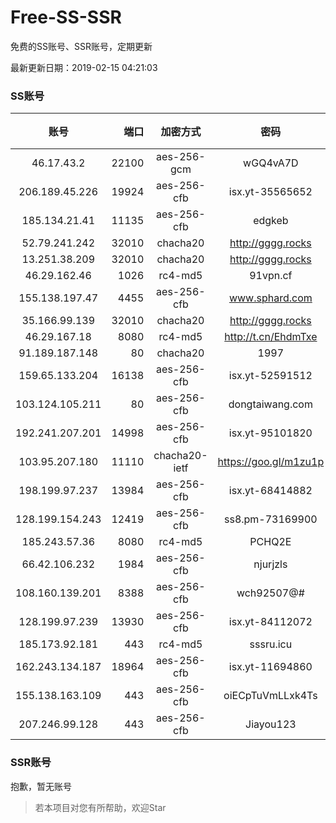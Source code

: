 # Free-SS-SSR

免费的SS账号、SSR账号，定期更新

最新更新日期：2019-02-15 04:21:03 

### SS账号

|账号|端口|加密方式|密码|更新时间|国家|
|:-----:|-----:|:----:|:----:|:----:|:----:|
|46.17.43.2|22100|aes-256-gcm|wGQ4vA7D|04:17:10|RU|
|206.189.45.226|19924|aes-256-cfb|isx.yt-35565652|04:17:05|SG|
|185.134.21.41|11135|aes-256-cfb|edgkeb|04:17:11|GB|
|52.79.241.242|32010|chacha20|http://gggg.rocks|04:17:14|KR|
|13.251.38.209|32010|chacha20|http://gggg.rocks|04:17:21|SG|
|46.29.162.46|1026|rc4-md5|91vpn.cf|04:17:14|RU|
|155.138.197.47|4455|aes-256-cfb|www.sphard.com|04:17:10|US|
|35.166.99.139|32010|chacha20|http://gggg.rocks|04:17:12|US|
|46.29.167.18|8080|rc4-md5|http://t.cn/EhdmTxe|04:17:14|RU|
|91.189.187.148|80|chacha20|1997|04:17:12|US|
|159.65.133.204|16138|aes-256-cfb|isx.yt-52591512|04:17:05|SG|
|103.124.105.211|80|aes-256-cfb|dongtaiwang.com|04:17:07|US|
|192.241.207.201|14998|aes-256-cfb|isx.yt-95101820|04:17:04|US|
|103.95.207.180|11110|chacha20-ietf|https://goo.gl/m1zu1p|04:17:12|US|
|198.199.97.237|13984|aes-256-cfb|isx.yt-68414882|04:17:04|US|
|128.199.154.243|12419|aes-256-cfb|ss8.pm-73169900|04:17:05|SG|
|185.243.57.36|8080|rc4-md5|PCHQ2E|04:17:12|US|
|66.42.106.232|1984|aes-256-cfb|njurjzls|04:17:12|US|
|108.160.139.201|8388|aes-256-cfb|wch92507@#|04:17:05|JP|
|128.199.97.239|13930|aes-256-cfb|isx.yt-84112072|04:17:05|SG|
|185.173.92.181|443|rc4-md5|sssru.icu|04:17:14|RU|
|162.243.134.187|18964|aes-256-cfb|isx.yt-11694860|04:17:04|US|
|155.138.163.109|443|aes-256-cfb|oiECpTuVmLLxk4Ts|04:17:11|US|
|207.246.99.128|443|aes-256-cfb|Jiayou123|04:17:10|US|


### SSR账号

抱歉，暂无账号



> 若本项目对您有所帮助，欢迎Star